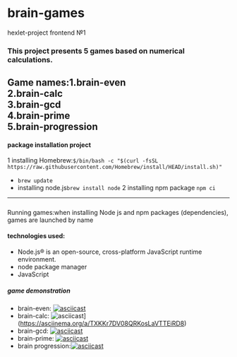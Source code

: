 # brain-games
hexlet-project frontend №1
### This project presents 5 games based on numerical calculations.
Game names:1.brain-even<br/>
           2.brain-calc<br/>
           3.brain-gcd</br>
           4.brain-prime<br/>
           5.brain-progression<br/>
---
#### package installation project
1 installing Homebrew:`$/bin/bash -c "$(curl -fsSL https://raw.githubusercontent.com/Homebrew/install/HEAD/install.sh)"`
- `brew update`
- installing node.js`brew install node`
2 installing npm package `npm ci`   
---
#####
Running games:when installing Node js and npm packages (dependencies), games are launched by name
#### technologies used:
- Node.js® is an open-source, cross-platform JavaScript runtime environment.<br/>
- node package manager
- JavaScript

##### game demonstration

- brain-even: [![asciicast](https://asciinema.org/a/C6RnMCabcehPpxJgZHG3iJVup.svg)](https://asciinema.org/a/C6RnMCabcehPpxJgZHG3iJVup)
- brain-calc: ![asciicast](https://asciinema.org/a/TXKKr7DV08QRKosLaVTTEiRD8.svg)](https://asciinema.org/a/TXKKr7DV08QRKosLaVTTEiRD8)
- brain-gcd: [![asciicast](https://asciinema.org/a/Pu91KsjbydMNMKVHhEvRRq99A.svg)](https://asciinema.org/a/Pu91KsjbydMNMKVHhEvRRq99A)
- brain-prime: [![asciicast](https://asciinema.org/a/9NgAbur0UeQdmhTxfEvbGSWGn.svg)](https://asciinema.org/a/9NgAbur0UeQdmhTxfEvbGSWGn)
- brain progression:[![asciicast](https://asciinema.org/a/hYWV0F6RvF4kDHIZ7XD0DKaFn.svg)](https://asciinema.org/a/hYWV0F6RvF4kDHIZ7XD0DKaFn)

